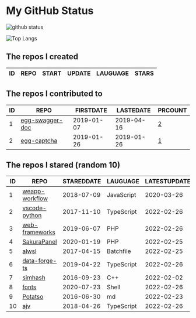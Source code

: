# My GitHub Status

<img src="https://github-readme-stats-1.yihong0618.vercel.app/api?username=jc-lathander&show_icons=true&&&hide_title=true&count_private=true" alt="github status" />

![Top Langs](https://github-readme-stats-1.yihong0618.vercel.app/api/top-langs/?username=jc-lathander&layout=compact)

<!--START_SECTION:my_github-->
## The repos I created
| ID | REPO | START | UPDATE | LAUGUAGE | STARS |
|----|------|-------|--------|----------|-------|

## The repos I contributed to
| ID |                                REPO                                | FIRSTDATE  | LASTEDATE  |                                          PRCOUNT                                           |
|----|--------------------------------------------------------------------|------------|------------|--------------------------------------------------------------------------------------------|
|  1 | [egg-swagger-doc](https://github.com/Yanshijie-EL/egg-swagger-doc) | 2019-01-07 | 2019-04-16 | [2](https://github.com/Yanshijie-EL/egg-swagger-doc/pulls?q=is%3Apr+author%3Ajc-lathander) |
|  2 | [egg-captcha](https://github.com/Raoul1996/egg-captcha)            | 2019-01-26 | 2019-01-26 | [1](https://github.com/Raoul1996/egg-captcha/pulls?q=is%3Apr+author%3Ajc-lathander)        |

## The repos I stared (random 10)
| ID |                                REPO                                 | STAREDDATE |  LAUGUAGE  | LATESTUPDATE |
|----|---------------------------------------------------------------------|------------|------------|--------------|
|  1 | [weapp-workflow](https://github.com/lbb00/weapp-workflow)           | 2018-07-09 | JavaScript | 2020-03-26   |
|  2 | [vscode-python](https://github.com/microsoft/vscode-python)         | 2017-11-10 | TypeScript | 2022-02-26   |
|  3 | [web-frameworks](https://github.com/the-benchmarker/web-frameworks) | 2019-06-07 | PHP        | 2022-02-26   |
|  4 | [SakuraPanel](https://github.com/ZeroDream-CN/SakuraPanel)          | 2020-01-19 | PHP        | 2022-02-25   |
|  5 | [alwsl](https://github.com/alwsl/alwsl)                             | 2017-04-15 | Batchfile  | 2022-02-25   |
|  6 | [data-forge-ts](https://github.com/data-forge/data-forge-ts)        | 2019-04-22 | TypeScript | 2022-02-26   |
|  7 | [simhash](https://github.com/yanyiwu/simhash)                       | 2016-09-23 | C++        | 2022-02-02   |
|  8 | [fonts](https://github.com/powerline/fonts)                         | 2020-07-23 | Shell      | 2022-02-26   |
|  9 | [Potatso](https://github.com/icodesign/Potatso)                     | 2016-06-30 | md         | 2022-02-23   |
| 10 | [ajv](https://github.com/ajv-validator/ajv)                         | 2018-04-26 | TypeScript | 2022-02-26   |

<!--END_SECTION:my_github-->
